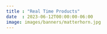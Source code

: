 ```yaml
---
title : "Real Time Products"
date  : 2023-06-12T00:00:00-06:00
image: images/banners/matterhorn.jpg
---
```


